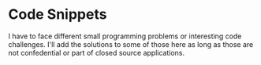 # Code Snippets
I have to face different small programming problems or interesting code challenges. I'll add the solutions to some of those here as long as those are not confedential or part of closed source applications.
